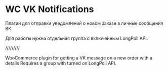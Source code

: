 # WC VK Notifications

Плагин для отправки уведомлений о новом заказе в личные сообщения ВК.

Для работы нужна отдельная группа с включенным LongPoll API.


/////////

WooCommerce plugin for getting a VK message on a new order with a details
Requires a group with turned on LongPoll API.
